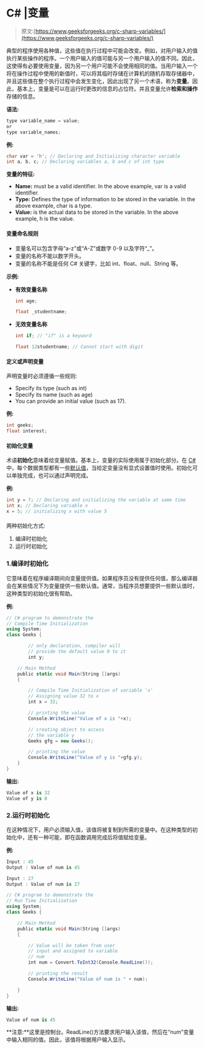 # C# |变量

> 原文:[https://www.geeksforgeeks.org/c-sharp-variables/](https://www.geeksforgeeks.org/c-sharp-variables/)

典型的程序使用各种值，这些值在执行过程中可能会改变。例如，对用户输入的值执行某些操作的程序。一个用户输入的值可能与另一个用户输入的值不同。因此，这使得有必要使用变量，因为另一个用户可能不会使用相同的值。当用户输入一个将在操作过程中使用的新值时，可以将其临时存储在计算机的随机存取存储器中，并且这些值在整个执行过程中会发生变化，因此出现了另一个术语，称为**变量**。因此，基本上，变量是可以在运行时更改的信息的占位符。并且变量允许**检索和操作**存储的信息。

**语法:**

```cs
type variable_name = value; 
or
type variable_names;

```

**例:**

```cs
char var = 'h'; // Declaring and Initializing character variable
int a, b, c; // Declaring variables a, b and c of int type

```

**变量的特征:**

*   **Name:** must be a valid identifier. In the above example, var is a valid identifier.
*   **Type:** Defines the type of information to be stored in the variable. In the above example, char is a type.
*   **Value:** is the actual data to be stored in the variable. In the above example, h is the value.

#### 变量命名规则

*   变量名可以包含字母“a-z”或“A-Z”或数字 0-9 以及字符“_”。
*   变量的名称不能以数字开头。
*   变量的名称不能是任何 C# 关键字，比如 int、float、null、String 等。

**示例:**

*   **有效变量名称**

    ```cs
    int age;

    float _studentname;
    ```

*   **无效变量名称**

    ```cs
    int if; // "if" is a keyword

    float 12studentname; // Cannot start with digit

    ```

#### 定义或声明变量

声明变量时必须遵循一些规则:

*   Specify its type (such as int)
*   Specify its name (such as age)
*   You can provide an initial value (such as 17).

**例:**

```cs
int geeks;
float interest;

```

#### 初始化变量

术语**初始化**意味着给变量赋值。基本上，变量的实际使用属于初始化部分。在 [C# ](https://www.geeksforgeeks.org/introduction-to-c-sharp/) 中，每个数据类型都有一些[默认值](https://www.geeksforgeeks.org/c-data-types-2/)，当给定变量没有显式设置值时使用。初始化可以单独完成，也可以通过声明完成。

**例:**

```cs
int y = 7; // Declaring and initializing the variable at same time
int x; // Declaring variable x
x = 5; // initializing x with value 5
```

#### 

两种初始化方式:

1.  编译时初始化
2.  运行时初始化

### 1.编译时初始化

它意味着在程序编译期间向变量提供值。如果程序员没有提供任何值，那么编译器会在某些情况下为变量提供一些默认值。通常，当程序员想要提供一些默认值时，这种类型的初始化很有帮助。

**例:**

```cs
// C# program to demonstrate the 
// Compile Time Initialization
using System;
class Geeks {

        // only declaration, compiler will 
        // provide the default value 0 to it
        int y;

    // Main Method
    public static void Main(String []args)
    {

        // Compile Time Initialization of variable 'x'
        // Assigning value 32 to x
        int x = 32;    

        // printing the value
        Console.WriteLine("Value of x is "+x);

        // creating object to access
        // the variable y
        Geeks gfg = new Geeks(); 

        // printing the value
        Console.WriteLine("Value of y is "+gfg.y);
    }
}
```

**输出:**

```cs
Value of x is 32
Value of y is 0

```

### 2.运行时初始化

在这种情况下，用户必须输入值，该值将被复制到所需的变量中。在这种类型的初始化中，还有一种可能，即在函数调用完成后将值赋给变量。

**例:**

```cs
Input : 45
Output : Value of num is 45

Input : 27
Output : Value of num is 27

```

```cs
// C# program to demonstrate the 
// Run Time Initialization
using System;
class Geeks {

    // Main Method
    public static void Main(String []args)
    {

        // Value will be taken from user 
        // input and assigned to variable
        // num
        int num = Convert.ToInt32(Console.ReadLine());

        // printing the result
        Console.WriteLine("Value of num is " + num);

    }
}
```

**输出:**

```cs
Value of num is 45

```

**注意:**这里是控制台。ReadLine()方法要求用户输入该值，然后在“num”变量中输入相同的值。因此，该值将根据用户输入显示。